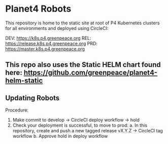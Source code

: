 # Planet4 Robots

This repository is home to the static site at root of P4 Kubernetes clusters for
all environments and deployed using CircleCI:

DEV:  https://k8s.p4.greenpeace.org
REL:  https://release.k8s.p4.greenpeace.org
PRD:  https://master.k8s.p4.greenpeace.org

This repo also uses the Static HELM chart found here:  https://github.com/greenpeace/planet4-helm-static
---

## Updating Robots
Procedure:
1. Make commit to develop -> CircleCI deploy workflow -> hold
2. Check your deployment is successful, to move to prod:
  a.  In this repository, create and push a new tagged release vX.Y.Z -> CircleCI tag workflow
  b.  Approve hold in deploy workflow
